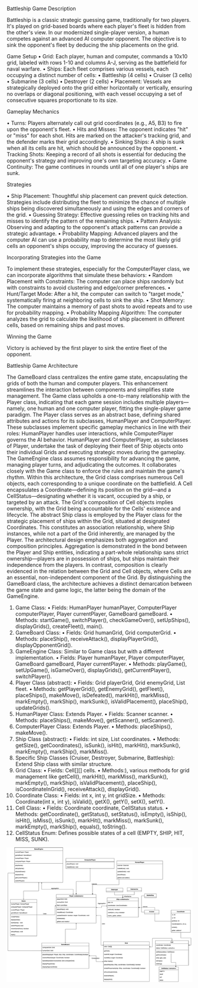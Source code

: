 Battleship Game Description

Battleship is a classic strategic guessing game, traditionally for two players. It's played on grid-based boards where each player's fleet is hidden from the other's view. In our modernized single-player version, a human competes against an advanced AI computer opponent. The objective is to sink the opponent's fleet by deducing the ship placements on the grid.

Game Setup
•	Grid: Each player, human and computer, commands a 10x10 grid, labeled with rows 1-10 and columns A-J, serving as the battlefield for naval warfare.
•	Ships: Each fleet comprises various vessels, each occupying a distinct number of cells:
•	Battleship (4 cells)
•	Cruiser (3 cells)
•	Submarine (3 cells)
•	Destroyer (2 cells)
•	Placement: Vessels are strategically deployed onto the grid either horizontally or vertically, ensuring no overlaps or diagonal positioning, with each vessel occupying a set of consecutive squares proportionate to its size.

Gameplay Mechanics

•	Turns: Players alternately call out grid coordinates (e.g., A5, B3) to fire upon the opponent's fleet.
•	Hits and Misses: The opponent indicates "hit" or "miss" for each shot. Hits are marked on the attacker's tracking grid, and the defender marks their grid accordingly.
•	Sinking Ships: A ship is sunk when all its cells are hit, which should be announced by the opponent.
•	Tracking Shots: Keeping a record of all shots is essential for deducing the opponent's strategy and improving one's own targeting accuracy.
•	Game Continuity: The game continues in rounds until all of one player's ships are sunk.


Strategies

•	Ship Placement: Thoughtful ship placement can prevent quick detection. Strategies include distributing the fleet to minimize the chance of multiple ships being discovered simultaneously and using the edges and corners of the grid.
•	Guessing Strategy: Effective guessing relies on tracking hits and misses to identify the pattern of the remaining ships.
•	Pattern Analysis: Observing and adapting to the opponent's attack patterns can provide a strategic advantage.
•	Probability Mapping: Advanced players and the computer AI can use a probability map to determine the most likely grid cells an opponent's ships occupy, improving the accuracy of guesses.

Incorporating Strategies into the Game

To implement these strategies, especially for the ComputerPlayer class, we can incorporate algorithms that simulate these behaviors:
•	Random Placement with Constraints: The computer can place ships randomly but with constraints to avoid clustering and edge/corner preferences.
•	Hunt/Target Mode: After a hit, the computer can switch to "target mode," systematically firing at neighboring cells to sink the ship.
•	Shot Memory: The computer maintains a memory of past shots to avoid repeats and to use for probability mapping.
•	Probability Mapping Algorithm: The computer analyzes the grid to calculate the likelihood of ship placement in different cells, based on remaining ships and past moves.

Winning the Game

Victory is achieved by the first player to sink the entire fleet of the opponent.


Battleship Game Architecture

The GameBoard class centralizes the entire game state, encapsulating the grids of both the human and computer players. This enhancement streamlines the interaction between components and simplifies state management.
The Game class upholds a one-to-many relationship with the Player class, indicating that each game session includes multiple players—namely, one human and one computer player, fitting the single-player game paradigm. The Player class serves as an abstract base, defining shared attributes and actions for its subclasses, HumanPlayer and ComputerPlayer. These subclasses implement specific gameplay mechanics in line with their roles: HumanPlayer handles user interactions, while ComputerPlayer governs the AI behavior.
HumanPlayer and ComputerPlayer, as subclasses of Player, undertake the task of deploying their fleet of Ship objects onto their individual Grids and executing strategic moves during the gameplay.
The GameEngine class assumes responsibility for advancing the game, managing player turns, and adjudicating the outcomes. It collaborates closely with the Game class to enforce the rules and maintain the game's rhythm.
Within this architecture, the Grid class comprises numerous Cell objects, each corresponding to a unique coordinate on the battlefield. A Cell encapsulates a Coordinate—defining its position on the grid—and a CellStatus—designating whether it is vacant, occupied by a ship, or targeted by an attack. The Grid's composition of Cell objects implies ownership, with the Grid being accountable for the Cells' existence and lifecycle.
The abstract Ship class is employed by the Player class for the strategic placement of ships within the Grid, situated at designated Coordinates. This constitutes an association relationship, where Ship instances, while not a part of the Grid inherently, are managed by the Player.
The architectural design emphasizes both aggregation and composition principles. Aggregation is demonstrated in the bond between the Player and Ship entities, indicating a part-whole relationship sans strict ownership—players are in possession of ships, but ships maintain their independence from the players. In contrast, composition is clearly evidenced in the relation between the Grid and Cell objects, where Cells are an essential, non-independent component of the Grid.
By distinguishing the GameBoard class, the architecture achieves a distinct demarcation between the game state and game logic, the latter being the domain of the GameEngine.


1.	Game Class:
      •	Fields: HumanPlayer humanPlayer, ComputerPlayer computerPlayer, Player currentPlayer, GameBoard gameBoard.
      •	Methods: startGame(), switchPlayer(), checkGameOver(), setUpShips(), displayGrids(), createFleet(), main().
2.	GameBoard Class:
      •	Fields: Grid humanGrid, Grid computerGrid.
      •	Methods: placeShip(), receiveAttack(), displayPlayerGrid(), displayOpponentGrid().
3.	GameEngine Class: Similar to Game class but with a different implementation.
      •	Fields: Player humanPlayer, Player computerPlayer, GameBoard gameBoard, Player currentPlayer.
      •	Methods: playGame(), setUpGame(), isGameOver(), displayGrids(), getCurrentPlayer(), switchPlayer().
4.	Player Class (abstract):
      •	Fields: Grid playerGrid, Grid enemyGrid, List<Ship> fleet.
      •	Methods: getPlayerGrid(), getEnemyGrid(), getFleet(), placeShips(), makeMove(), isDefeated(), markHit(), markMiss(), markEmpty(), markShip(), markSunk(), isValidPlacement(), placeShip(), updateGrids().
5.	HumanPlayer Class: Extends Player.
      •	Fields: Scanner scanner.
      •	Methods: placeShips(), makeMove(), getScanner(), setScanner().
6.	ComputerPlayer Class: Extends Player.
      •	Methods: placeShips(), makeMove().
7.	Ship Class (abstract):
      •	Fields: int size, List<Coordinate> coordinates.
      •	Methods: getSize(), getCoordinates(), isSunk(), isHit(), markHit(), markSunk(), markEmpty(), markShip(), markMiss().
8.	Specific Ship Classes (Cruiser, Destroyer, Submarine, Battleship): Extend Ship class with similar structure.
9.	Grid Class:
      •	Fields: Cell[][] cells.
      •	Methods:), various methods for grid management like getCell(), markHit(), markMiss(), markSunk(), markEmpty(), markShip(), isValidPlacement(), placeShip(), isCoordinateInGrid(), receiveAttack(), displayGrid().
10.	Coordinate Class:
       •	Fields: int x, int y, int gridSize.
       •	Methods: Coordinate(int x, int y), isValid(), getX(), getY(), setX(), setY().
11.	Cell Class:
       •	Fields: Coordinate coordinate, CellStatus status.
       •	Methods: getCoordinate(), getStatus(), setStatus(), isEmpty(), isShip(), isHit(), isMiss(), isSunk(), markHit(), markMiss(), markSunk(), markEmpty(), markShip(), equals(), toString().
12.	CellStatus Enum: Defines possible states of a cell (EMPTY, SHIP, HIT, MISS, SUNK).

![img.png](img.png)